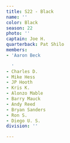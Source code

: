 ```yaml
---
title: S22 - Black
name: ''
color: Black
season: 22
photo: ''
captain: Joe H.
quarterback: Pat Shilo
members:
- 'Aaron Beck

  '
- Charles D.
- Mike Hess
- JP Hooth
- Kris K.
- Alonzo Mable
- Barry Mauck
- Andy Reed
- Bryan Sanders
- Ron S.
- Diego U. S.
division: ''

---
```


